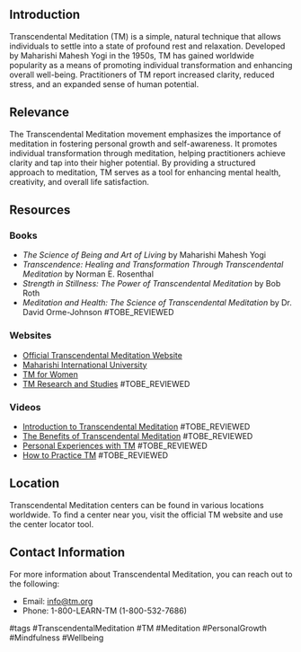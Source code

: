 ## Introduction
Transcendental Meditation (TM) is a simple, natural technique that allows individuals to settle into a state of profound rest and relaxation. Developed by Maharishi Mahesh Yogi in the 1950s, TM has gained worldwide popularity as a means of promoting individual transformation and enhancing overall well-being. Practitioners of TM report increased clarity, reduced stress, and an expanded sense of human potential.

## Relevance
The Transcendental Meditation movement emphasizes the importance of meditation in fostering personal growth and self-awareness. It promotes individual transformation through meditation, helping practitioners achieve clarity and tap into their higher potential. By providing a structured approach to meditation, TM serves as a tool for enhancing mental health, creativity, and overall life satisfaction.

## Resources

### Books
- *The Science of Being and Art of Living* by Maharishi Mahesh Yogi
- *Transcendence: Healing and Transformation Through Transcendental Meditation* by Norman E. Rosenthal
- *Strength in Stillness: The Power of Transcendental Meditation* by Bob Roth
- *Meditation and Health: The Science of Transcendental Meditation* by Dr. David Orme-Johnson #TOBE_REVIEWED

### Websites
- [Official Transcendental Meditation Website](https://www.tm.org)
- [Maharishi International University](https://www.miu.edu)
- [TM for Women](https://www.tm.org/women)
- [TM Research and Studies](https://www.tm.org/research) #TOBE_REVIEWED

### Videos
- [Introduction to Transcendental Meditation](https://www.youtube.com/watch?v=example1) #TOBE_REVIEWED
- [The Benefits of Transcendental Meditation](https://www.youtube.com/watch?v=example2) #TOBE_REVIEWED
- [Personal Experiences with TM](https://www.youtube.com/watch?v=example3) #TOBE_REVIEWED
- [How to Practice TM](https://www.youtube.com/watch?v=example4) #TOBE_REVIEWED

## Location
Transcendental Meditation centers can be found in various locations worldwide. To find a center near you, visit the official TM website and use the center locator tool.

## Contact Information
For more information about Transcendental Meditation, you can reach out to the following:
- Email: info@tm.org
- Phone: 1-800-LEARN-TM (1-800-532-7686)

#tags
#TranscendentalMeditation #TM #Meditation #PersonalGrowth #Mindfulness #Wellbeing
